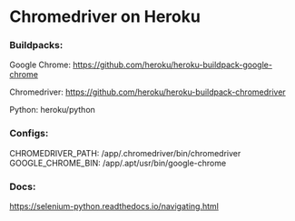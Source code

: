 # Chromedriver on Heroku

### Buildpacks:

Google Chrome:
https://github.com/heroku/heroku-buildpack-google-chrome

Chromedriver:
https://github.com/heroku/heroku-buildpack-chromedriver

Python:
heroku/python

### Configs:

CHROMEDRIVER_PATH: /app/.chromedriver/bin/chromedriver
GOOGLE_CHROME_BIN: /app/.apt/usr/bin/google-chrome

### Docs:
https://selenium-python.readthedocs.io/navigating.html
